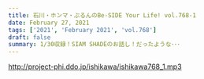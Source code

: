 ```yaml
---
title: 石川・ホンマ・ぶるんのBe-SIDE Your Life! vol.768-1
date: February 27, 2021
tags: ['2021', 'February 2021', 'vol.768']
draft: false
summary: 1/30収録！SIAM SHADEのお話し！だったような･･･
---
```


http://project-phi.ddo.jp/ishikawa/ishikawa768_1.mp3